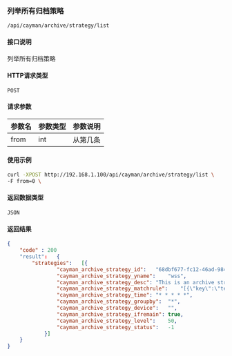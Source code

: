 ### 列举所有归档策略
`/api/cayman/archive/strategy/list`

#### 接口说明
列举所有归档策略

#### HTTP请求类型
`POST`

#### 请求参数
|参数名|参数类型|参数说明|
|--|--|--|
|from|int|从第几条|


#### 使用示例
```sh
curl -XPOST http://192.168.1.100/api/cayman/archive/strategy/list \
-F from=0 \
```

#### 返回数据类型
`JSON`

#### 返回结果
```json
{
    "code" : 200
    "result":	{
		"strategies":	[{
				"cayman_archive_strategy_id":	"68dbf677-fc12-46ad-984d-648a52d0ea03",
				"cayman_archive_strategy_yname":	"wss",
				"cayman_archive_strategy_desc":	"This is an archive strategy.",
				"cayman_archive_strategy_matchrule":	"[{\"key\":\"test\",\"value\":\"test\",\"match\":\"=\"}]",
				"cayman_archive_strategy_time":	"* * * * *",
				"cayman_archive_strategy_groupby":	"*",
				"cayman_archive_strategy_device":	"",
				"cayman_archive_strategy_ifremain":	true,
				"cayman_archive_strategy_level":	50,
				"cayman_archive_strategy_status":	-1
			}]
	}
}
```

